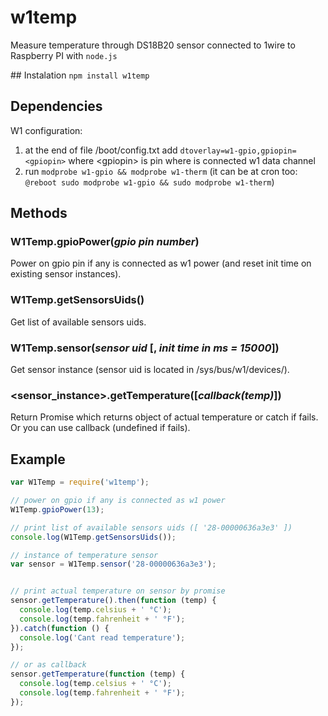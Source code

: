 # w1temp
Measure temperature through DS18B20 sensor connected to 1wire to Raspberry PI with `node.js`

## Instalation
`npm install w1temp`

## Dependencies
W1 configuration:

1. at the end of file /boot/config.txt add `dtoverlay=w1-gpio,gpiopin=<gpiopin>` where &lt;gpiopin&gt; is pin where is connected w1 data channel
2. run `modprobe w1-gpio && modprobe w1-therm` (it can be at cron too: `@reboot sudo modprobe w1-gpio && sudo modprobe w1-therm`)

## Methods

### W1Temp.gpioPower(*gpio pin number*)
Power on gpio pin if any is connected as w1 power (and reset init time on existing sensor instances).

### W1Temp.getSensorsUids()
Get list of available sensors uids.

### W1Temp.sensor(*sensor uid* [, *init time in ms = 15000*])
Get sensor instance (sensor uid is located in /sys/bus/w1/devices/).

### &lt;sensor_instance&gt;.getTemperature([*callback(temp)*])
Return Promise which returns object of actual temperature or catch if fails. Or you can use callback (undefined if fails).

## Example
```javascript
var W1Temp = require('w1temp');

// power on gpio if any is connected as w1 power
W1Temp.gpioPower(13);

// print list of available sensors uids ([ '28-00000636a3e3' ])
console.log(W1Temp.getSensorsUids());

// instance of temperature sensor
var sensor = W1Temp.sensor('28-00000636a3e3');


// print actual temperature on sensor by promise
sensor.getTemperature().then(function (temp) {
  console.log(temp.celsius + ' °C');
  console.log(temp.fahrenheit + ' °F');
}).catch(function () {
  console.log('Cant read temperature');
});

// or as callback
sensor.getTemperature(function (temp) {
  console.log(temp.celsius + ' °C');
  console.log(temp.fahrenheit + ' °F');
});
```
